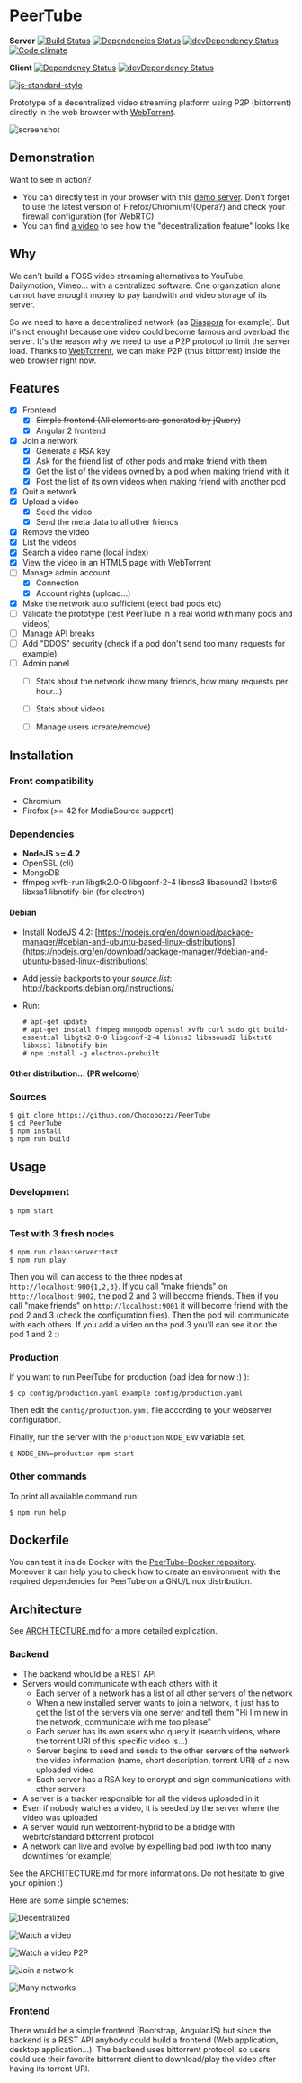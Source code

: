 # PeerTube

**Server**
[![Build Status](https://travis-ci.org/Chocobozzz/PeerTube.svg?branch=master)](https://travis-ci.org/Chocobozzz/PeerTube)
[![Dependencies Status](https://david-dm.org/Chocobozzz/PeerTube.svg)](https://david-dm.org/Chocobozzz/PeerTube)
[![devDependency Status](https://david-dm.org/Chocobozzz/PeerTube/dev-status.svg)](https://david-dm.org/Chocobozzz/PeerTube#info=devDependencies)
[![Code climate](https://codeclimate.com/github/Chocobozzz/PeerTube/badges/gpa.svg)](https://codeclimate.com/github/Chocobozzz/PeerTube)

**Client**
[![Dependency Status](https://david-dm.org/Chocobozzz/PeerTube.svg?path=client)](https://david-dm.org/Chocobozzz/PeerTube?path=client)
[![devDependency Status](https://david-dm.org/Chocobozzz/PeerTube/dev-status.svg?path=client)](https://david-dm.org/Chocobozzz/PeerTube?path=client#info=devDependencies)

[![js-standard-style](https://cdn.rawgit.com/feross/standard/master/badge.svg)](https://github.com/feross/standard)

Prototype of a decentralized video streaming platform using P2P (bittorrent) directly in the web browser with [WebTorrent](https://github.com/feross/webtorrent).

![screenshot](https://lutim.cpy.re/vC2loRww)

## Demonstration

Want to see in action?

   * You can directly test in your browser with this [demo server](http://peertube.cpy.re). Don't forget to use the latest version of Firefox/Chromium/(Opera?) and check your firewall configuration (for WebRTC)
   * You can find [a video](https://vimeo.com/164881662 "Yes Vimeo, please don't judge me") to see how the "decentralization feature" looks like

## Why

We can't build a FOSS video streaming alternatives to YouTube, Dailymotion, Vimeo... with a centralized software. One organization alone cannot have enought money to pay bandwith and video storage of its server.

So we need to have a decentralized network (as [Diaspora](https://github.com/diaspora/diaspora) for example).
But it's not enought because one video could become famous and overload the server.
It's the reason why we need to use a P2P protocol to limit the server load.
Thanks to [WebTorrent](https://github.com/feross/webtorrent), we can make P2P (thus bittorrent) inside the web browser right now.

## Features

- [X] Frontend
  - [X] ~~Simple frontend (All elements are generated by jQuery)~~
  - [X] Angular 2 frontend
- [X] Join a network
  - [X] Generate a RSA key
  - [X] Ask for the friend list of other pods and make friend with them
  - [X] Get the list of the videos owned by a pod when making friend with it
  - [X] Post the list of its own videos when making friend with another pod
- [X] Quit a network
- [X] Upload a video
  - [X] Seed the video
  - [X] Send the meta data to all other friends
- [X] Remove the video
- [X] List the videos
- [X] Search a video name (local index)
- [X] View the video in an HTML5 page with WebTorrent
- [ ] Manage admin account
  - [X] Connection
  - [X] Account rights (upload...)
- [X] Make the network auto sufficient (eject bad pods etc)
- [ ] Validate the prototype (test PeerTube in a real world with many pods and videos)
- [ ] Manage API breaks
- [ ] Add "DDOS" security (check if a pod don't send too many requests for example)
- [ ] Admin panel
  - [ ] Stats about the network (how many friends, how many requests per hour...)
  - [ ] Stats about videos
  - [ ] Manage users (create/remove)


## Installation

### Front compatibility

  * Chromium
  * Firefox (>= 42 for MediaSource support)

### Dependencies

  * **NodeJS >= 4.2**
  * OpenSSL (cli)
  * MongoDB
  * ffmpeg xvfb-run libgtk2.0-0 libgconf-2-4 libnss3 libasound2 libxtst6 libxss1 libnotify-bin (for electron)

#### Debian

  * Install NodeJS 4.2: [https://nodejs.org/en/download/package-manager/#debian-and-ubuntu-based-linux-distributions](https://nodejs.org/en/download/package-manager/#debian-and-ubuntu-based-linux-distributions)
  * Add jessie backports to your *source.list*: http://backports.debian.org/Instructions/
  * Run:

        # apt-get update
        # apt-get install ffmpeg mongodb openssl xvfb curl sudo git build-essential libgtk2.0-0 libgconf-2-4 libnss3 libasound2 libxtst6 libxss1 libnotify-bin
        # npm install -g electron-prebuilt

#### Other distribution... (PR welcome)


### Sources

    $ git clone https://github.com/Chocobozzz/PeerTube
    $ cd PeerTube
    $ npm install
    $ npm run build

## Usage

### Development

    $ npm start

### Test with 3 fresh nodes

    $ npm run clean:server:test
    $ npm run play

Then you will can access to the three nodes at `http://localhost:900{1,2,3}`. If you call "make friends" on `http://localhost:9002`, the pod 2 and 3 will become friends. Then if you call "make friends" on `http://localhost:9001` it will become friend with the pod 2 and 3 (check the configuration files). Then the pod will communicate with each others. If you add a video on the pod 3 you'll can see it on the pod 1 and 2 :)

### Production

If you want to run PeerTube for production (bad idea for now :) ):

    $ cp config/production.yaml.example config/production.yaml

Then edit the `config/production.yaml` file according to your webserver configuration.

Finally, run the server with the `production` `NODE_ENV` variable set.

    $ NODE_ENV=production npm start

### Other commands

To print all available command run:

    $ npm run help

## Dockerfile

You can test it inside Docker with the [PeerTube-Docker repository](https://github.com/Chocobozzz/PeerTube-Docker). Moreover it can help you to check how to create an environment with the required dependencies for PeerTube on a GNU/Linux distribution.

## Architecture

See [ARCHITECTURE.md](https://github.com/Chocobozzz/PeerTube/blob/master/ARCHITECTURE.md) for a more detailed explication.

### Backend

  * The backend whould be a REST API
  * Servers would communicate with each others with it
    * Each server of a network has a list of all other servers of the network
    * When a new installed server wants to join a network, it just has to get the list of the servers via one server and tell them "Hi I'm new in the network, communicate with me too please"
    * Each server has its own users who query it (search videos, where the torrent URI of this specific video is...)
    * Server begins to seed and sends to the other servers of the network the video information (name, short description, torrent URI) of a new uploaded video
    * Each server has a RSA key to encrypt and sign communications with other servers
  * A server is a tracker responsible for all the videos uploaded in it
  * Even if nobody watches a video, it is seeded by the server where the video was uploaded
  * A server would run webtorrent-hybrid to be a bridge with webrtc/standard bittorrent protocol
  * A network can live and evolve by expelling bad pod (with too many downtimes for example)

See the ARCHITECTURE.md for more informations. Do not hesitate to give your opinion :)

Here are some simple schemes:

![Decentralized](https://lutim.cpy.re/Q7mnNdJP)

![Watch a video](https://lutim.cpy.re/0riSzAp1)

![Watch a video P2P](https://lutim.cpy.re/OzMSOtxG)

![Join a network](https://lutim.cpy.re/uVjNNRa9)

![Many networks](https://lutim.cpy.re/udTMqcb0)

### Frontend

There would be a simple frontend (Bootstrap, AngularJS) but since the backend is a REST API anybody could build a frontend (Web application, desktop application...).
The backend uses bittorrent protocol, so users could use their favorite bittorrent client to download/play the video after having its torrent URI.
